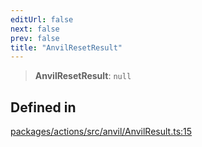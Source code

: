 ```yaml
---
editUrl: false
next: false
prev: false
title: "AnvilResetResult"
---
```


> **AnvilResetResult**: `null`

## Defined in

[packages/actions/src/anvil/AnvilResult.ts:15](https://github.com/qbzzt/tevm-monorepo/blob/main/packages/actions/src/anvil/AnvilResult.ts#L15)

